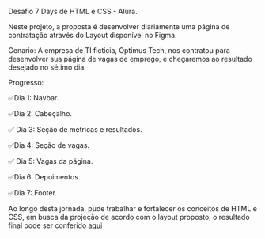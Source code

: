Desafio 7 Days de HTML e CSS - Alura.

Neste projeto, a proposta é desenvolver diariamente uma página de contratação através do Layout disponível no Figma.

Cenario: A empresa de TI ficticia,  Optimus Tech, nos contratou para desenvolver sua página de vagas de emprego, e chegaremos ao resultado desejado no sétimo dia.

Progresso:

 ✅Dia 1: Navbar.
 
 ✅Dia 2: Cabeçalho.
 
 ✅ Dia 3: Seção de métricas e resultados.
 
 ✅Dia 4: Seção de vagas.
 
 ✅ Dia 5: Vagas da página.
 
 ✅Dia 6: Depoimentos.
 
 ✅Dia 7: Footer.

 Ao longo desta jornada, pude trabalhar e fortalecer os conceitos de HTML e CSS, em busca da projeção de acordo com o layout proposto, o resultado final  pode ser conferido [aqui](https://7-days-of-code-2wcl.vercel.app/)
